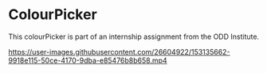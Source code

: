 # ColourPicker
This colourPicker is part of an internship assignment from the ODD Institute.


https://user-images.githubusercontent.com/26604922/153135662-9918e115-50ce-4170-9dba-e85476b8b658.mp4

